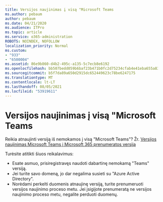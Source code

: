 ```yaml
---
title: Versijos naujinimas į visą "Microsoft Teams
ms.author: pebaum
author: pebaum
ms.date: 04/21/2020
ms.audience: ITPro
ms.topic: article
ms.service: o365-administration
ROBOTS: NOINDEX, NOFOLLOW
localization_priority: Normal
ms.custom:
- "933"
- "6500004"
ms.assetid: 86e9b860-d4b2-495c-a135-5c7ecb8e6192
ms.openlocfilehash: bb507bedd059b6baf23b471b0fc2d75234cfab4e41eba655a83a645c65669680
ms.sourcegitcommit: b5f7da89a650d2915dc652449623c78be6247175
ms.translationtype: MT
ms.contentlocale: lt-LT
ms.lasthandoff: 08/05/2021
ms.locfileid: "53919611"
---
```

# <a name="upgrade-to-the-full-version-of-microsoft-teams"></a>Versijos naujinimas į visą "Microsoft Teams

Reikia atnaujinti versiją iš nemokamos į visą "Microsoft Teams"? Žr. [Versijos naujinimas Microsoft Teams į Microsoft 365 prenumeratos versiją](https://docs.microsoft.com/microsoftteams/upgrade-freemium)

Turėsite atitikti šiuos reikalavimus:

- Esate asmuo, prisiregistravęs naudoti dabartinę nemokamą "Teams" versiją.
- Jei turite savo domeną, jo dar negalima susieti su "Azure Active Directory".
- Norėdami perkelti duomenis atnaujinę versiją, turite prenumeruoti versijos naujinimo proceso metu. Jei įsigijote prenumeratą ne versijos naujinimo proceso metu, negalite perduoti duomenų.

